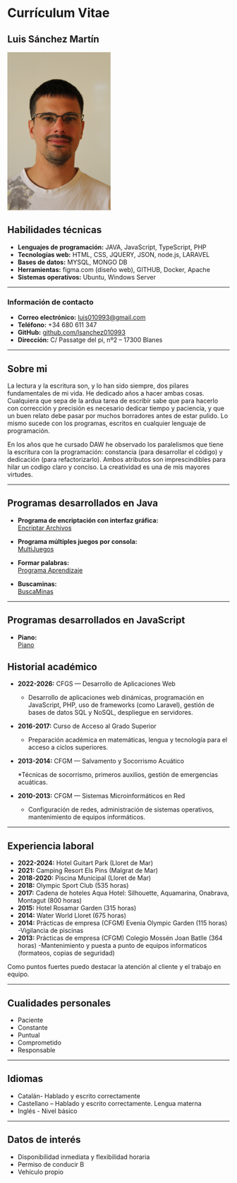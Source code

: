 # Currículum Vitae

## Luis Sánchez Martín
![Luis Sánchez Martín](./LuisSanchez1.png)

## Habilidades técnicas

* **Lenguajes de programación:** JAVA, JavaScript, TypeScript, PHP
* **Tecnologías web:** HTML, CSS, JQUERY, JSON, node.js, LARAVEL
* **Bases de datos:** MYSQL, MONGO DB
* **Herramientas:** figma.com (diseño web), GITHUB, Docker, Apache
* **Sistemas operativos:** Ubuntu, Windows Server

---
### Información de contacto

* **Correo electrónico:** [luis010993@gmail.com](mailto:luis010993@gmail.com)
* **Teléfono:** +34 680 611 347
* **GitHub:** [github.com/lsanchez010993](https://github.com/lsanchez010993)
* **Dirección:** C/ Passatge del pi, nº2 – 17300 Blanes

---

## Sobre mi

La lectura y la escritura son, y lo han sido siempre, dos pilares fundamentales de mi vida. He dedicado años a hacer ambas cosas. Cualquiera que sepa de la ardua tarea de escribir sabe que para hacerlo con corrección y precisión es necesario dedicar tiempo y paciencia, y que un buen relato debe pasar por muchos borradores antes de estar pulido. Lo mismo sucede con los programas, escritos en cualquier lenguaje de programación.

En los años que he cursado DAW he observado los paralelismos que tiene la escritura con la programación: constancia (para desarrollar el código) y dedicación (para refactorizarlo). Ambos atributos son imprescindibles para hilar un codigo claro y conciso. La creatividad es una de mis mayores virtudes.

---

## Programas desarrollados en Java

- **Programa de encriptación con interfaz gráfica:**  
  [Encriptar Archivos](https://github.com/lsanchez010993/EncriptarArchivos)

- **Programa múltiples juegos por consola:**  
  [MultiJuegos](https://github.com/lsanchez010993/MultiJuegos)

- **Formar palabras:**  
  [Programa Aprendizaje](https://github.com/lsanchez010993/ProgramaAprendizaje)

- **Buscaminas:**  
  [BuscaMinas](https://github.com/lsanchez010993/minas2024/)

---
## Programas desarrollados en JavaScript

- **Piano:**  
[Piano](https://github.com/lsanchez010993/Piano.git)



## Historial académico

* **2022-2026:** CFGS — Desarrollo de Aplicaciones Web

  * Desarrollo de aplicaciones web dinámicas, programación en JavaScript, PHP, uso de frameworks (como Laravel), gestión de bases de datos SQL y NoSQL, despliegue en servidores.
* **2016-2017:** Curso de Acceso al Grado Superior

  * Preparación académica en matemáticas, lengua y tecnología para el acceso a ciclos superiores.
* **2013-2014:** CFGM — Salvamento y Socorrismo Acuático

  *Técnicas de socorrismo, primeros auxilios, gestión de emergencias acuáticas.
* **2010-2013:** CFGM — Sistemas Microinformáticos en Red

  * Configuración de redes, administración de sistemas operativos, mantenimiento de equipos informáticos.

---

## Experiencia laboral

* **2022-2024:** Hotel Guitart Park (Lloret de Mar)
* **2021:** Camping Resort Els Pins (Malgrat de Mar)
* **2018-2020:** Piscina Municipal (Lloret de Mar)
* **2018:** Olympic Sport Club (535 horas)
* **2017:** Cadena de hoteles Aqua Hotel: Silhouette, Aquamarina, Onabrava, Montagut (800 horas)
* **2015:** Hotel Rosamar Garden (315 horas)
* **2014:** Water World Lloret (675 horas)
* **2014:** Prácticas de empresa (CFGM) Evenia Olympic Garden (115 horas) -Vigilancia de piscinas
* **2013:** Prácticas de empresa (CFGM) Colegio Mossén Joan Batlle (364 horas) -Mantenimiento y puesta a punto de equipos informaticos (formateos, copias de seguridad)

Como puntos fuertes puedo destacar la atención al cliente y el trabajo en equipo.

---

## Cualidades personales

* Paciente
* Constante
* Puntual
* Comprometido
* Responsable

---
## Idiomas
* Catalán- Hablado y escrito correctamente
* Castellano – Hablado y escrito correctamente. Lengua materna
* Inglés - Nivel básico



---
## Datos de interés

* Disponibilidad inmediata y flexibilidad horaria
* Permiso de conducir B
* Vehículo propio
